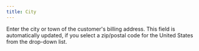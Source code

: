 ```yaml
---
title: City
---
```



Enter the city or town of the customer's billing address. This field  is automatically updated, if you select a zip/postal code for the United  States from the drop-down list.
